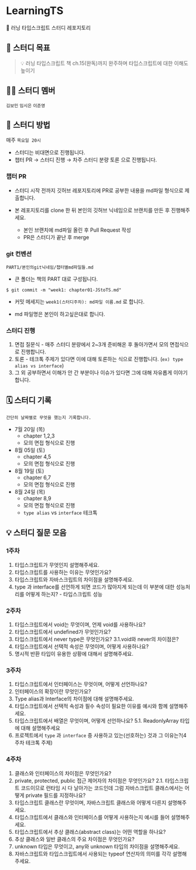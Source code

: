 # LearningTS

📘 러닝 타입스크립트 스터디 레포지토리

## 🔆 스터디 목표

> 💡 러닝 타입스크립트 책 ch.15(완독)까지 완주하며 타입스크립트에 대한 이해도 높이기

## 👩‍💻 스터디 멤버

`김보민` `임시은` `이준영`

## 🔎 스터디 방법

매주 `목요일 20시`

- 스터디는 비대면으로 진행됩니다.
- 챕터 PR → 스터디 진행 → 차주 스터디 분량 토론 으로 진행됩니다.

### 챕터 PR

- 스터디 시작 전까지 깃허브 레포지토리에 PR로 공부한 내용을 md파일 형식으로 제출합니다.
- 본 레포지토리를 clone 한 뒤 본인의 깃허브 닉네임으로 브랜치를 만든 후 진행해주세요.

  - 본인 브랜치에 md파일 올린 후 Pull Request 작성
  - PR은 스터디가 끝난 후 merge

### git 컨벤션

`PART1/본인의git닉네임/챕터별md파일들.md`

- 큰 폴더는 책의 PART 대로 구성됩니다.

```shell
$ git commit -m "week1: chapter01-JStoTS.md"
```

- 커밋 메세지는 `week1(스터디주차): md파일 이름.md` 로 합니다.

- md 파일명은 본인이 하고싶은대로 합니다.

### 스터디 진행

1. 면접 질문식 - 매주 스터디 분량에서 2~3개 준비해온 후 돌아가면서 모의 면접식으로 진행합니다.
2. 토론 - 테크톡 주제가 있다면 이에 대해 토론하는 식으로 진행합니다. (`ex) type alias vs interface`)
3. 그 외 공부하면서 이해가 안 간 부분이나 이슈가 있다면 그에 대해 자유롭게 이야기합니다.

## 🗓️ 스터디 기록

`간단히 날짜별로 무엇을 했는지 기록합니다.`

- 7월 20일 (목)
  - chapter 1,2,3
  - 모의 면접 형식으로 진행
- 8월 05일 (토)
  - chapter 4,5
  - 모의 면접 형식으로 진행
- 8월 19일 (토)
  - chapter 6,7
  - 모의 면접 형식으로 진행
- 8월 24일 (목)
  - chapter 8,9
  - 모의 면접 형식으로 진행
  - `type alias` vs `interface` 테크톡

## 💡 스터디 질문 모음

### 1주차

1. 타입스크립트가 무엇인지 설명해주세요.
2. 타입스크립트를 사용하는 이유는 무엇인가요?
3. 타입스크립트와 자바스크립트의 차이점을 설명해주세요.
4. type 과 interface를 선언하게 되면 코드가 많아지게 되는데 이 부분에 대한 성능처리를 어떻게 하는지? - 타입스크립트 성능

### 2주차

1. 타입스크립트에서 void는 무엇이며, 언제 void를 사용하나요?
2. 타입스크립트에서 undefined가 무엇인가요?
3. 타입스크립트에서 never type은 무엇인가요?
   3.1.void와 never의 차이점은?
4. 타입스크립트에서 선택적 속성은 무엇이며, 어떻게 사용하나요?
5. 명시적 반환 타입이 유용한 상황에 대해서 설명해주세요.

### 3주차

1. 타입스크립트에서 인터페이스는 무엇이며, 어떻게 선언하나요?
2. 인터페이스의 확장이란 무엇인가요?
3. Type alias과 Interface의 차이점에 대해 설명해주세요.
4. 타입스크립트에서 선택적 속성과 필수 속성이 필요한 이유를 예시와 함께 설명해주세요.
5. 타입스크립트에서 배열은 무엇이며, 어떻게 선언하나요?
   5.1. ReadonlyArray 타입에 대해 설명해주세요
6. 프로젝트에서 `type` 과 `interface` 중 사용하고 있는(선호하는) 것과 그 이유는?(4주차 테크톡 주제)

### 4주차

1. 클래스와 인터페이스의 차이점은 무엇인가요?
2. private, protected, public 접근 제어자의 차이점은 무엇인가요?
   2.1. 타입스크립트 코드이므로 런타임 시 다 날아가는 코드인데 그럼 자바스크립트 클래스에서는 어떻게 private 필드를 지정하나요?
3. 타입스크립트 클래스란 무엇이며, 자바스크립트 클래스와 어떻게 다른지 설명해주세요.
4. 타입스크립트에서 클래스와 인터페이스를 어떻게 사용하는지 예시를 들어 설명해주세요.
5. 타입스크립트에서 추상 클래스(abstract class)는 어떤 역할을 하나요?
6. 추상 클래스와 일반 클래스의 주요 차이점은 무엇인가요?
7. unknown 타입은 무엇이고, any와 unknown 타입의 차이점을 설명해주세요.
8. 자바스크립트와 타입스크립트에서 사용되는 typeof 연산자의 의미를 각각 설명해주세요.
